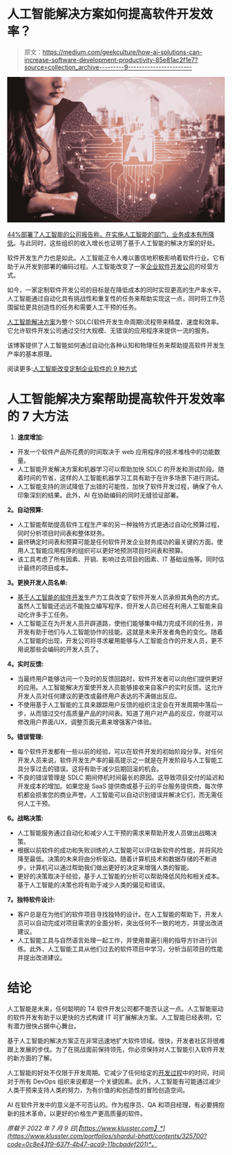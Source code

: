 # 人工智能解决方案如何提高软件开发效率？

> 原文：<https://medium.com/geekculture/how-ai-solutions-can-increase-software-development-productivity-85e81ac2f1e7?source=collection_archive---------9----------------------->

![](img/935bd895bd0bd14a6e91174f4982374e.png)

[44%部署了人工智能的公司报告称，在实施人工智能的部门，业务成本有所降低](https://www.oberlo.in/blog/artificial-intelligence-statistics#:~:text=The%20latest%20artificial%20intelligence%20statistics,using%20AI%20within%20their%20organizations.)。与此同时，这些组织的收入增长也证明了基于人工智能的解决方案的好处。

软件开发生产力也是如此。人工智能正令人难以置信地积极影响着软件行业。它有助于从开发到部署的编码过程。人工智能改变了一家[企业软件开发公司](https://www.botreetechnologies.com/software-development-company)的经营方式。

如今，一家定制软件开发公司的目标是在降低成本的同时实现更高的生产率水平。人工智能通过自动化具有挑战性和重复性的任务来帮助实现这一点，同时将工作范围留给更具创造性的任务和需要人工干预的任务。

[人工智能解决方案](https://www.botreetechnologies.com/artificial-intelligence-solutions)为整个 SDLC(软件开发生命周期)流程带来精度、速度和效率。它允许软件开发公司通过交付大规模、无错误的应用程序来提供一流的服务。

该博客提供了人工智能如何通过自动化各种认知和物理任务来帮助提高软件开发生产率的基本原理。

阅读更多:[人工智能改变定制企业软件的 9 种方式](https://www.botreetechnologies.com/blog/9-ways-ai-is-transforming-custom-enterprise-software/)

# 人工智能解决方案帮助提高软件开发效率的 7 大方法

1.  **速度增加:**

*   开发一个软件产品所花费的时间取决于 web 应用程序的技术堆栈中的功能数量。
*   人工智能开发解决方案和机器学习可以帮助加快 SDLC 的开发和测试阶段。随着时间的节省，这样的人工智能机器学习工具有助于在许多场景下进行测试。
*   人工智能支持的测试降低了出错的可能性，加快了软件开发过程，确保了令人印象深刻的结果。此外，AI 在协助编码的同时无缝验证部署。

**2。自动预算:**

*   人工智能帮助提高软件工程生产率的另一种独特方式是通过自动化预算过程，同时分析项目时间表和整体财务。
*   最终确定时间表和预算可能是任何软件开发企业财务成功的最关键的方面。使用人工智能应用程序的组织可以更好地预测项目时间表和预算。
*   该工具考虑了所有因素、开销、影响过去项目的因素、IT 基础设施等。同时估计最终的项目成本。

**3。更换开发人员名单:**

*   [基于人工智能的软件开发](https://www.botreetechnologies.com/blog/ai-solutions-for-next-level-customer-experience/)生产力工具改变了软件开发人员承担其角色的方式。虽然人工智能还远远不能独立编写程序，但开发人员已经在利用人工智能来自动化许多手工任务。
*   人工智能正在为开发人员开辟道路，使他们能够集中精力完成不同的任务，并开发有助于他们与人工智能协作的技能。这就是未来开发者角色的变化。随着人工智能的出现，开发公司将寻求雇用能够与人工智能合作的开发人员，更不用说那些会编码的开发人员了。

**4。实时反馈:**

*   当最终用户能够访问一个及时的反馈回路时，软件开发者可以向他们提供更好的应用。人工智能解决方案使开发人员能够接收来自客户的实时反馈。这允许开发人员对任何建议的更改或最终用户表达的不满做出反应。
*   不使用基于人工智能的工具来跟踪用户反馈的组织注定会在开发周期中落后一步，从而错过交付高质量产品的时间表。知道了用户对产品的反应，你就可以修改用户界面/UX，调整页面元素来增强客户体验。

**5。错误管理:**

*   每个软件开发都有一些以前的经验，可以在软件开发的初始阶段分享。对任何开发人员来说，软件开发生产率的最高提示之一就是在开发阶段与人工智能工具分享过去的错误。这将有助于减少后期回滚的机会。
*   不良的错误管理是 SDLC 期间停机时间最长的原因。这导致项目交付的延迟和开发成本的增加。如果您是 SaaS 提供商或基于云的平台服务提供商，每次停机都会损害您的商业声誉。人工智能可以自动识别错误并解决它们，而无需任何人工干预。

**6。战略决策:**

*   人工智能服务通过自动化和减少人工干预的需求来帮助开发人员做出战略决策。
*   根据以前软件的成功和失败训练的人工智能可以评估新软件的性能，并将风险降至最低。决策的未来将由分析驱动。随着计算机技术和数据存储的不断进步，计算机可以通过帮助我们做出更好的决定来增强人类的智能。
*   更好的决策取决于经验，基于人工智能的分析可以帮助降低风险和相关成本。基于人工智能的决策也将有助于减少人类的偏见和错误。

**7。独特软件设计:**

*   客户总是在为他们的软件项目寻找独特的设计。在人工智能的帮助下，开发人员可以自动完成对项目需求的全面分析，突出任何不一致的地方，并提出改进建议。
*   人工智能工具与自然语言处理一起工作，并使用普遍引用的指导方针进行训练。此外，人工智能工具从他们过去的软件项目中学习，分析当前项目的性能并提出改进建议。

# 结论

人工智能是未来，任何聪明的 T4 软件开发公司都不能否认这一点。人工智能驱动的软件开发有助于以更快的方式构建 IT 可扩展解决方案。人工智能已经表明，它有潜力很快占据中心舞台。

基于人工智能的解决方案正在非常迅速地扩大软件领域。很快，开发者社区将很难跟上发展的步伐。为了在挑战面前保持领先，你必须保持对人工智能引入软件开发的新方面的了解。

人工智能的好处不仅限于开发周期。它减少了任何给定的[开发过程](https://www.botreetechnologies.com/blog/steps-to-define-software-development-process/)中的时间，时间对于所有 DevOps 组织来说都是一个关键因素。此外，人工智能有可能通过减少人类干预来支持人类的努力，为有价值的和创造性的冒险创造空间。

AI 在软件开发中的意义是不可否认的。作为程序员、QA 和项目经理，有必要拥抱新的技术革命，以更好的价格生产更高质量的软件。

*原载于 2022 年 7 月 9 日*[*【https://www.klusster.com】*](https://www.klusster.com/portfolios/shardul-bhatt/contents/325700?code=0c8e43f9-637f-4b47-aca9-11bcbadef201)*。*